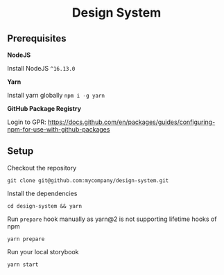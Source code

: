 <p align="center">
  <h1 align="center">Design System</h1>
</p>

## Prerequisites

**NodeJS**

Install NodeJS `^16.13.0`

**Yarn**

Install yarn globally
`npm i -g yarn`

**GitHub Package Registry**

Login to GPR: https://docs.github.com/en/packages/guides/configuring-npm-for-use-with-github-packages

## Setup

Checkout the repository

```
git clone git@github.com:mycompany/design-system.git
```

Install the dependencies

```
cd design-system && yarn
```

Run `prepare` hook manually as yarn@2 is not supporting lifetime hooks of npm

```
yarn prepare
```

Run your local storybook

```
yarn start
```
